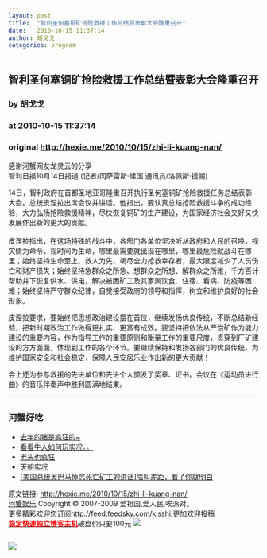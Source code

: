 ```yaml
---
layout: post
title:  "智利圣何塞铜矿抢险救援工作总结暨表彰大会隆重召开"
date:   2010-10-15 11:37:14
author: 胡戈戈
categories: program
---
```


## 智利圣何塞铜矿抢险救援工作总结暨表彰大会隆重召开
### by 胡戈戈
### at 2010-10-15 11:37:14
### original <http://hexie.me/2010/10/15/zhi-li-kuang-nan/>

<p>感谢河蟹网友龙灵云的分享<br> 智利日报10月14日报道 (记者/冈萨雷斯·建国 通讯员/洛佩斯·援朝)</p><p>14日，智利政府在首都圣地亚哥隆重召开执行圣何塞铜矿抢险救援任务总结表彰大会。总统皮涅拉出席会议并讲话。他指出，要认真总结抢险救援斗争的成功经验，大力弘扬抢险救援精神，尽快恢复铜矿的生产建设，为国家经济社会又好又快发展作出新的更大的贡献。<br> <span></span><br> 皮涅拉指出，在这场特殊的战斗中，各部门各单位坚决听从政府和人民的召唤，视灾情为命令，视时间为生命，哪里最需要就出现在哪里，哪里最危险就战斗在哪里；始终坚持生命至上、救人为先，竭尽全力抢救幸存者，最大限度减少了人员伤亡和财产损失；始终坚持急群众之所急、想群众之所想、解群众之所难，千方百计帮助井下恢复供水、供电，解决被困矿工及其家属饮食、住宿、看病、防疫等困难；始终坚持严守群众纪律，自觉接受政府的领导和指挥，树立和维护良好的社会形象。</p><p>皮涅拉要求，要始终把思想政治建设摆在首位，继续发扬优良传统，不断总结新经验，把新时期政治工作做得更扎实、更富有成效。要坚持把依法从严治矿作为能力建设的重要内容，作为指导工作的重要原则和衡量工作的重要尺度，贯穿到厂矿建设的方方面面，体现到工作的各个环节。要继续保持和发扬各部门的优良传统，为维护国家安全和社会稳定，保障人民安居乐业作出新的更大贡献！</p><p>会上还为参与救援的先进单位和先进个人颁发了奖章、证书。会议在《运动员进行曲》的音乐伴奏声中胜利圆满地结束。</p><hr><h2><small>河蟹好吃</small></h2><ul><li><a href="http://hexie.me/2009/05/20/feng-kuang/" rel="bookmark" title="Permanent Link: 去年的猪是疯狂的~">去年的猪是疯狂的~</a></li><li><a href="http://hexie.me/2008/10/18/shi-kuang/" rel="bookmark" title="Permanent Link: 看看牛人如何玩实况。。">看看牛人如何玩实况。。</a></li><li><a href="http://hexie.me/2010/02/02/lao-tou-ye-feng-kuang/" rel="bookmark" title="Permanent Link: 老头也疯狂">老头也疯狂</a></li><li><a href="http://hexie.me/2010/03/24/tian-chao-shi-kuang/" rel="bookmark" title="Permanent Link: 天朝实况">天朝实况</a></li><li><a href="http://hexie.me/2010/04/28/kuang-gong/" rel="bookmark" title="Permanent Link: [美国总统奥巴马悼念死亡矿工的讲话]啥叫差距，看了你就明白">[美国总统奥巴马悼念死亡矿工的讲话]啥叫差距，看了你就明白</a></li></ul><p>原文链接: <a href="http://hexie.me/2010/10/15/zhi-li-kuang-nan/">http://hexie.me/2010/10/15/zhi-li-kuang-nan/</a> <br> <a href="http://hexie.me/">河蟹娱乐</a> Copyright ©   2007-2009 爱祖国,爱人民,唉派对。<br> 更多精彩欢迎您订阅<a href="http://feed.feedsky.com/kisshi">http://feed.feedsky.com/kisshi</a>,更加欢迎<a href="http://hexie.me/delivery/">投稿</a><br> <a href="http://www.gegehost.com/"><strong><font color="red">稳定快速独立博客主机</font></strong></a>破盘价只要100元 <img src="http://img.tongji.linezing.com/922164/tongji.gif"></p><img src="http://www1.feedsky.com/t1/424331842/kisshi/feedsky/s.gif?r=http://hexie.me/2010/10/15/zhi-li-kuang-nan/" border="0" height="0" width="0"><p><a href="http://www1.feedsky.com/r/l/feedsky/kisshi/424331842/art01.html"><img border="0" ismap src="http://www1.feedsky.com/r/i/feedsky/kisshi/424331842/art01.gif"></a></p>